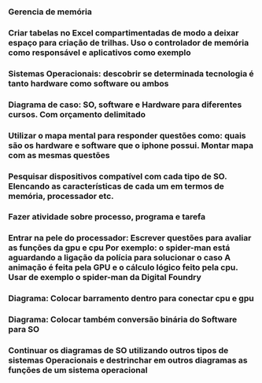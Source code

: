 ### Gerencia de memória 

### Criar tabelas no Excel compartimentadas de modo a deixar espaço para criação de trilhas. Uso o controlador de memória como responsável e aplicativos como exemplo

### Sistemas Operacionais: descobrir se determinada tecnologia é tanto hardware como software ou ambos

### Diagrama de caso: SO, software e Hardware para diferentes cursos. Com orçamento delimitado

### Utilizar o mapa mental para responder questões como: quais são os hardware e software que o iphone possui. Montar mapa com as mesmas questões

### Pesquisar dispositivos compatível com cada tipo de SO. Elencando as características de cada um em termos de memória, processador etc.

### Fazer atividade sobre processo, programa e tarefa

### Entrar na pele do processador: Escrever questões para avaliar as funções da gpu e cpu Por exemplo: o spider-man está aguardando a ligação da polícia para solucionar o caso A animação é feita pela GPU e o cálculo lógico feito pela cpu. Usar de exemplo o spider-man da Digital Foundry

### Diagrama: Colocar barramento dentro para conectar cpu e gpu

### Diagrama: Colocar também conversão binária do Software para SO

### Continuar os diagramas de SO utilizando outros tipos de sistemas Operacionais e destrinchar em outros diagramas as funções de um sistema operacional
